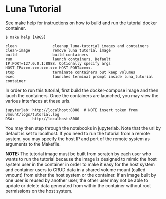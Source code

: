 Luna Tutorial
=============
See make help for instructions on how to build and run the tutorial docker container. 

```
$ make help [ARGS]

clean                cleanup luna-tutorial images and containers
clean-image          remove luna tutorial image
build                build containers
run                  launch containers. Default IP:PORT=127.0.0.1:8888. Optionally specify args HOST_IP=xxx.xxx.xxx.xxx HOST_PORT=xxxx.
stop                 terminate containers but keep volumes
exec                 launches terminal prompt inside luna_tutorial container

```

In order to run this tutorial, first build the docker-compose image and then lauch the containers. Once the containers are launched, you may view the various interfaces at these urls. 

    jupyterlab: http://localhost:8888  # NOTE insert token from vmount/logs/tutorial.log 
    DSA:        http://localhost:8080

You may then step through the notebooks in jupyterlab. Note that the url by default is set to localhost. If you need to run the tutorial from a remote system, you may specify the host IP and port of the remote system as arguments to the Makefile. 

**NOTE:** The tutorial image must be built from scratch by each user who wants to run the tutorial because the image is designed to mimic the host system user in the container in order to make it easy for the host system and container users to CRUD data in a shared volume mount (called vmount) from either the host system or the container. If an image built by one user is reused by another user, the other user may not be able to update or delete data generated from within the container without root permissions on the host system.  


